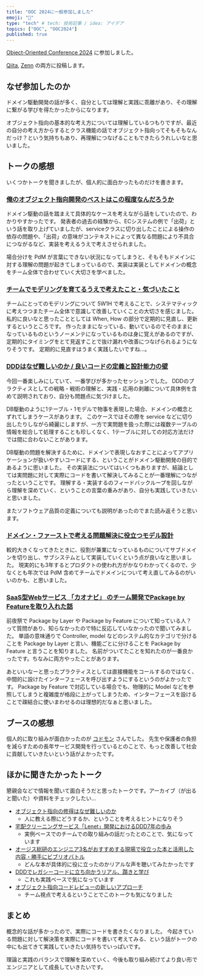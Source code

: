 ```yaml
---
title: "OOC 2024に一般参加しました"
emoji: "👥"
type: "tech" # tech: 技術記事 / idea: アイデア
topics: ["OOC", "OOC2024"]
published: true
---
```


[Object-Oriented Conference 2024](https://ooc.connpass.com/event/305241/) に参加しました。

[Qiita](https://qiita.com/yumechi/items/07bd13de8ea74c380c88), [Zenn](https://zenn.dev/yumechi/articles/a3b90fa27d6ac2) の両方に投稿します。

## なぜ参加したのか

ドメイン駆動開発の話が多く、自分としては理解と実践に乖離があり、その理解に繋がる学びを得たかったからになります。

オブジェクト指向の基本的な考え方については理解しているつもりですが、最近の自分の考え方からするとクラス機能の話でオブジェクト指向ってそもそもなんだっけ？という気持ちもあり、再理解につなげることもできたらうれしいなと思いました。

## トークの感想

いくつかトークを聞きましたが、個人的に面白かったものだけを書きます。

### [俺のオブジェクト指向開発のベストはこの程度なんだろうか](https://fortee.jp/oocon-2024/proposal/1871246e-82a6-44f5-b34a-6035c4839651)

ドメイン駆動の話を踏まえて具体的なケースを考えながら話をしていたので、わかりやすかったです。
発表者の過去の経験から、ECシステムの例で「出荷」という話を取り上げていましたが、serviceクラスに切り出したことによる操作の依存の問題や、「出荷」の意味がコンテキストによって異なる問題により不具合につながるなど、実装を考えるうえで考えさせられました。

場合分けを PdM が言葉にできない状況になってしまうと、そもそもドメインに対する理解の問題が起きてしまっているので、実装は実装としてドメインの概念をチーム全体で合わせていく大切さを学べました。

### [チームでモデリングを育てるうえで考えたこと・気づいたこと](https://fortee.jp/oocon-2024/proposal/9d03d0b4-62af-497f-b02e-ad0e09e616c9)

チームにとってのモデリングについて 5W1H で考えることで、システマティックに考えつつまたチーム全体で意識して改善していくことの大切さを感じました。
私的に良いなと思ったこととしては When, How の部分で定期的に見直し、更新するというところです。
作ったままになっている、動いているのでそのままになっているものというノーメンテになっているものは身に覚えがあるのですが、定期的にタイミングをとて見返すことで抜け漏れや改善につなげられるようになりそうです。
定期的に見直すはうまく実践したいですね…。

### [DDDはなぜ難しいのか / 良いコードの定義と設計能力の壁](https://fortee.jp/oocon-2024/proposal/7a7b1006-f6a3-44fd-826e-e34f67733c19)

今回一番楽しみにしていて、一番学びが多かったセッションでした。
DDDのプラクティスとしての戦略・戦術の理解と、実践・応用の剥離について具体例を含めて説明されており、自分も問題点に気づけました。

DB駆動のように1テーブル・1モデルで物事を表現した場合、ドメインの概念とずれてしまうケースがあります。
このケースではその際を service などに切り出したりしながら綺麗にしますが、一方で実問題を扱った際には複数テーブルの情報を総合して処理することも珍しくなく、1テーブルに対しての対応方法だけでは間に合わないことがあります。

DB駆動の問題を解決するために、ドメインで表現しなおすことによってアプリケーションが扱いやすいコードにする、ということがドメイン駆動開発の目的であるように思いました。
その実装法についてはいくつもありますが、結論としては実問題に対して実際にコードを書いて解決してみることが一番理解につながったということです。
理解する・実装するのフィードバックループを回しながら理解を深めていく、ということの言葉の重みがあり、自分も実践していきたいと思いました。

またソフトウェア品質の定義についても説明があったのでまた読み返そうと思います。

### [ドメイン・ファーストで考える問題解決に役立つモデル設計](https://fortee.jp/oocon-2024/proposal/63acd4ea-4979-49cf-9f91-0e255821638c)

較的大きくなってきたときに、役割が兼業になっているものについてサブドメインを切り出し、サブシステムとして実装していくという点が良いなと思いました。
現実的にも3年するとプロダクトの使われ方がかなりわかってくるので、少なくとも年次では PdM 含めてチームでドメインについて考え直してみるのがいいのかも、と思いました。

### [SaaS型Webサービス 「カオナビ」 のチーム開発でPackage by Featureを取り入れた話](https://fortee.jp/oocon-2024/proposal/268742e3-2ba7-48e7-876d-15c8ccf3b0f1)

前夜祭で Package by Layer や Package by Feature について知っている人？ って質問があり、知らなかったので特に反応していなかったので聞いてみました。
単語の意味通りで Controller, model などのシステム的なカテゴリで分けることを Package by Layer と言い、機能ごとに分けることを Package by Feature と言うことを知りました。
名前がついてたことを知れたのが一番良かったです。ちなみに両方やったことがあります。

あといいなーと思ったプラクティスとしては直接機能をコールするのではなく、中間的に設けたインターフェースを呼び出すようにするというのがよかったです。
Package by Feature で対応している場合でも、物理的に Model などを参照してしまうと複雑度が格段に上がってしまうため、インターフェースを設けることで疎結合に使いまわせるのは理想的だなぁと思いました。

## ブースの感想

個人的に取り組みが面白かったのが [コドモン](https://www.codmon.co.jp/company/) さんでした。
先生や保護者の負担を減らすための長年サービス開発を行っているとのことで、もっと改善して社会に貢献していきたいという話がよかったです。

## ほかに聞きたかったトーク

懇親会などで情報を聞いて面白そうだと思ったトークです。アーカイブ（が出ると聞いた）や資料をチェックしたい…

- [オブジェクト指向の修得はなぜ難しいのか](https://fortee.jp/oocon-2024/proposal/4038d563-41b4-40fe-b0ea-10e76f32406b)
    - 人に教える際にどうするか、ということを考えるヒントになりそう
- [宅配クリーニングサービス「Lenet」開発におけるDDD7年の歩み](https://fortee.jp/oocon-2024/proposal/ace1a048-6736-458c-ae42-dbfa2cb899d4)
    - 実例ベースでのチームでの取り組みの話だったとのことで、気になっています
- [オージス総研のエンジニア3名がおすすめする現場で役立った本と活用した内容・勝手にビブリオバトル](https://fortee.jp/oocon-2024/proposal/888740d2-5308-471a-b2d0-95f4f1833aed)
    - どんな本が具体的に役に立ったのかリアルな声を聴いてみたかったです
- [DDDでレガシーコードに立ち向かうリアル、躓きと学び](https://fortee.jp/oocon-2024/proposal/9c081bd2-e2e8-4918-b2fa-6f6e861f5907)
    - これも実践ベースで気になっています
- [オブジェクト指向コードレビューの新しいアプローチ](https://fortee.jp/oocon-2024/proposal/cfa1a92c-5659-4941-b9bc-c408bf3bd886)
    - チーム視点で考えるということでこのトークも気になりました

## まとめ

概念的な話が多かったので、実際にコードを書きたくなりました。
今起きている問題に対して解決策を実際にコードを書いて考えてみる、という話がトークの中にも出てきて実践していきたい気持ちでいっぱいです。

理論と実践のバランスで理解を深めていく、今後も取り組み続けてより良い形でエンジニアとして成長していきたいです。
